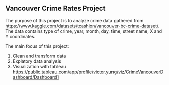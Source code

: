 ## Vancouver Crime Rates Project

The purpose of this project is to analyze crime data gathered from https://www.kaggle.com/datasets/tcashion/vancouver-bc-crime-dataset/.
The data contains type of crime, year, month, day, time, street name, X and Y coordinates.

The main focus of this project:
1. Clean and transform data
2. Explatory data analysis
3. Visualization with tableau https://public.tableau.com/app/profile/victor.yung/viz/CrimeVancouverDashboard/Dashboard1
   
